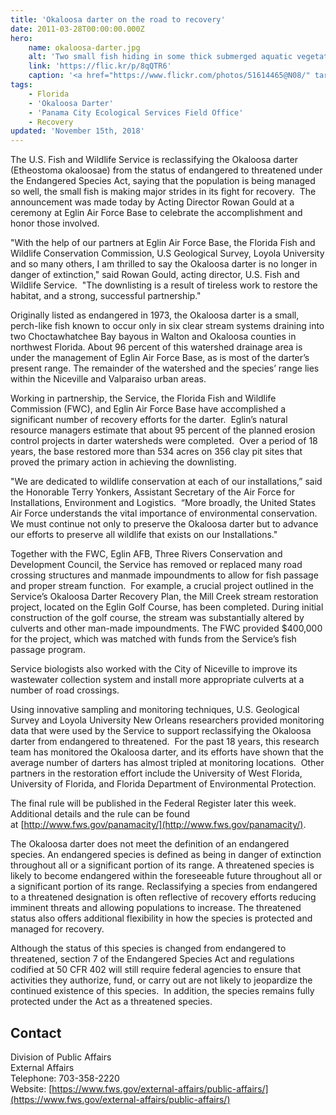 ```yaml
---
title: 'Okaloosa darter on the road to recovery'
date: 2011-03-28T00:00:00.000Z
hero:
    name: okaloosa-darter.jpg
    alt: 'Two small fish hiding in some thick submerged aquatic vegetation.'
    link: 'https://flic.kr/p/8qQTR6'
    caption: '<a href="https://www.flickr.com/photos/51614465@N08/" target="_blank">Noel Burkhead</a> <a href="https://creativecommons.org/licenses/by-nc-sa/2.0/" target="_blank">CC BY-NC-SA 2.0</a>.'
tags:
    - Florida
    - 'Okaloosa Darter'
    - 'Panama City Ecological Services Field Office'
    - Recovery
updated: 'November 15th, 2018'
---
```


The U.S. Fish and Wildlife Service is reclassifying the Okaloosa darter (Etheostoma okaloosae) from the status of endangered to threatened under the Endangered Species Act, saying that the population is being managed so well, the small fish is making major strides in its fight for recovery.  The announcement was made today by Acting Director Rowan Gould at a ceremony at Eglin Air Force Base to celebrate the accomplishment and honor those involved.

"With the help of our partners at Eglin Air Force Base, the Florida Fish and Wildlife Conservation Commission, U.S Geological Survey, Loyola University and so many others, I am thrilled to say the Okaloosa darter is no longer in danger of extinction," said Rowan Gould, acting director, U.S. Fish and Wildlife Service.  "The downlisting is a result of tireless work to restore the habitat, and a strong, successful partnership."

Originally listed as endangered in 1973, the Okaloosa darter is a small, perch-like fish known to occur only in six clear stream systems draining into two Choctawhatchee Bay bayous in Walton and Okaloosa counties in northwest Florida. About 96 percent of this watershed drainage area is under the management of Eglin Air Force Base, as is most of the darter’s present range. The remainder of the watershed and the species’ range lies within the Niceville and Valparaiso urban areas.

Working in partnership, the Service, the Florida Fish and Wildlife Commission (FWC), and Eglin Air Force Base have accomplished a significant number of recovery efforts for the darter.  Eglin’s natural resource managers estimate that about 95 percent of the planned erosion control projects in darter watersheds were completed.  Over a period of 18 years, the base restored more than 534 acres on 356 clay pit sites that proved the primary action in achieving the downlisting.

"We are dedicated to wildlife conservation at each of our installations,” said the Honorable Terry Yonkers, Assistant Secretary of the Air Force for Installations, Environment and Logistics.  “More broadly, the United States Air Force understands the vital importance of environmental conservation. We must continue not only to preserve the Okaloosa darter but to advance our efforts to preserve all wildlife that exists on our Installations."

Together with the FWC, Eglin AFB, Three Rivers Conservation and Development Council, the Service has removed or replaced many road crossing structures and manmade impoundments to allow for fish passage and proper stream function.  For example, a crucial project outlined in the Service’s Okaloosa Darter Recovery Plan, the Mill Creek stream restoration project, located on the Eglin Golf Course, has been completed. During initial construction of the golf course, the stream was substantially altered by culverts and other man-made impoundments. The FWC provided \$400,000 for the project, which was matched with funds from the Service’s fish passage program.

Service biologists also worked with the City of Niceville to improve its wastewater collection system and install more appropriate culverts at a number of road crossings.

Using innovative sampling and monitoring techniques, U.S. Geological Survey and Loyola University New Orleans researchers provided monitoring data that were used by the Service to support reclassifying the Okaloosa darter from endangered to threatened.  For the past 18 years, this research team has monitored the Okaloosa darter, and its efforts have shown that the average number of darters has almost tripled at monitoring locations.  Other partners in the restoration effort include the University of West Florida, University of Florida, and Florida Department of Environmental Protection.

The final rule will be published in the Federal Register later this week.  Additional details and the rule can be found at [http://www.fws.gov/panamacity/](http://www.fws.gov/panamacity/).

The Okaloosa darter does not meet the definition of an endangered species. An endangered species is defined as being in danger of extinction throughout all or a significant portion of its range. A threatened species is likely to become endangered within the foreseeable future throughout all or a significant portion of its range. Reclassifying a species from endangered to a threatened designation is often reflective of recovery efforts reducing imminent threats and allowing populations to increase. The threatened status also offers additional flexibility in how the species is protected and managed for recovery.

Although the status of this species is changed from endangered to threatened, section 7 of the Endangered Species Act and regulations codified at 50 CFR 402 will still require federal agencies to ensure that activities they authorize, fund, or carry out are not likely to jeopardize the continued existence of this species.  In addition, the species remains fully protected under the Act as a threatened species.

## Contact

Division of Public Affairs  
External Affairs  
Telephone: 703-358-2220  
Website: [https://www.fws.gov/external-affairs/public-affairs/](https://www.fws.gov/external-affairs/public-affairs/)
